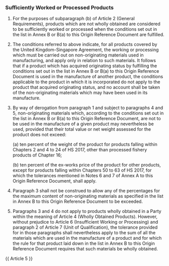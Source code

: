 ### Sufficiently Worked or Processed Products

1. For the purposes of subparagraph (b) of Article 2 (General Requirements), products which are not wholly obtained are considered to be sufficiently worked or processed when the conditions set out in the list in Annex B or B(a) to this Origin Reference Document are fulfilled.

2. The conditions referred to above indicate, for all products covered by the United Kingdom-Singapore Agreement, the working or processing which must be carried out on non-originating materials used in manufacturing, and apply only in relation to such materials. It follows that if a product which has acquired originating status by fulfilling the conditions set out in the list in Annex B or B(a) to this Origin Reference Document is used in the manufacture of another product, the conditions applicable to the product in which it is incorporated do not apply to the product that acquired originating status, and no account shall be taken of the non-originating materials which may have been used in its manufacture.

3. By way of derogation from paragraph 1 and subject to paragraphs 4 and 5, non-originating materials which, according to the conditions set out in the list in Annex B or B(a) to this Origin Reference Document, are not to be used in the manufacture of a given product may nevertheless be used, provided that their total value or net weight assessed for the product does not exceed:

    (a) ten percent of the weight of the product for products falling within Chapters 2 and 4 to 24 of HS 2017, other than processed fishery products of Chapter 16;

    (b) ten percent of the ex-works price of the product for other products, except for products falling within Chapters 50 to 63 of HS 2017, for which the tolerances mentioned in Notes 6 and 7 of Annex A to this Origin Reference Document, shall apply.

4. Paragraph 3 shall not be construed to allow any of the percentages for the maximum content of non-originating materials as specified in the list in Annex B to this Origin Reference Document to be exceeded.

5. Paragraphs 3 and 4 do not apply to products wholly obtained in a Party within the meaning of Article 4 (Wholly Obtained Products). However, without prejudice to Article 6 (Insufficient Working or Processing) and paragraph 2 of Article 7 (Unit of Qualification), the tolerance provided for in those paragraphs shall nevertheless apply to the sum of all the materials which are used in the manufacture of a product and for which the rule for that product laid down in the list in Annex B to this Origin Reference Document requires that such materials be wholly obtained.

{{ Article 5 }}
